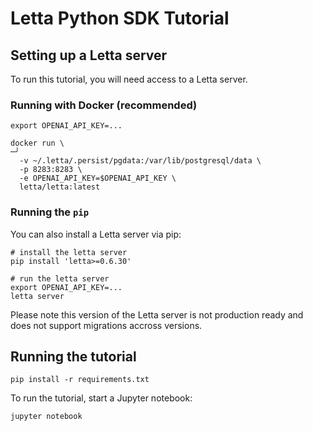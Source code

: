 # Letta Python SDK Tutorial 

## Setting up a Letta server
To run this tutorial, you will need access to a Letta server. 

### Running with Docker (recommended) 
```
export OPENAI_API_KEY=... 

docker run \                                                                                                            ─╯
  -v ~/.letta/.persist/pgdata:/var/lib/postgresql/data \
  -p 8283:8283 \
  -e OPENAI_API_KEY=$OPENAI_API_KEY \
  letta/letta:latest
```

### Running the `pip` 
You can also install a Letta server via pip:
```
# install the letta server
pip install 'letta>=0.6.30'

# run the letta server
export OPENAI_API_KEY=... 
letta server
```
Please note this version of the Letta server is not production ready and does not support migrations accross versions. 

## Running the tutorial  
```
pip install -r requirements.txt
```

To run the tutorial, start a Jupyter notebook: 
```
jupyter notebook
```
